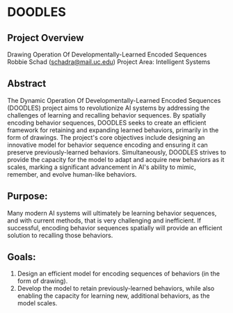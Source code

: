 # DOODLES
## Project Overview
Drawing Operation Of Developmentally-Learned Encoded Sequences
Robbie Schad (schadra@mail.uc.edu)
Project Area: Intelligent Systems

## Abstract
The Dynamic Operation Of Developmentally-Learned Encoded Sequences (DOODLES) project aims to revolutionize AI systems by addressing the challenges of learning and recalling behavior sequences. By spatially encoding behavior sequences, DOODLES seeks to create an efficient framework for retaining and expanding learned behaviors, primarily in the form of drawings. The project's core objectives include designing an innovative model for behavior sequence encoding and ensuring it can preserve previously-learned behaviors. Simultaneously, DOODLES strives to provide the capacity for the model to adapt and acquire new behaviors as it scales, marking a significant advancement in AI's ability to mimic, remember, and evolve human-like behaviors.

## Purpose:
Many modern AI systems will ultimately be learning behavior sequences, and with current methods, that is very challenging and inefficient. If successful, encoding behavior sequences spatially will provide an efficient solution to recalling those behaviors.

## Goals:
1. Design an efficient model for encoding sequences of behaviors (in the form of drawing).
2. Develop the model to retain previously-learned behaviors, while also enabling the capacity for learning new, additional behaviors, as the model scales.
